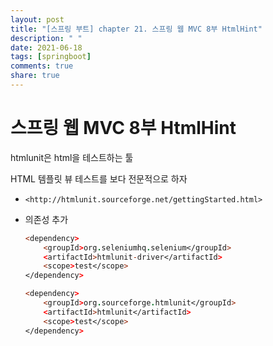 ```yaml
---
layout: post
title: "[스프링 부트] chapter 21. 스프링 웹 MVC 8부 HtmlHint"
description: " "
date: 2021-06-18
tags: [springboot]
comments: true
share: true
---
```


# 스프링 웹 MVC 8부 HtmlHint



htmlunit은 html을 테스트하는 툴

HTML 템플릿 뷰 테스트를 보다 전문적으로 하자

- `<http://htmlunit.sourceforge.net/gettingStarted.html>`

- 의존성 추가

  ```pro
  <dependency>
      <groupId>org.seleniumhq.selenium</groupId>
      <artifactId>htmlunit-driver</artifactId>
      <scope>test</scope>
  </dependency>
  
  <dependency>
      <groupId>org.sourceforge.htmlunit</groupId>
      <artifactId>htmlunit</artifactId>
      <scope>test</scope>
  </dependency>
  ```


